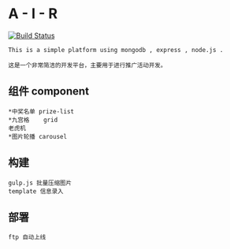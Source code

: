 A - I - R
=========
[![Build Status](https://travis-ci.org/elrrrrrrr/air.svg?branch=master)](https://travis-ci.org/elrrrrrrr/air)

	This is a simple platform using mongodb , express , node.js . 
	
	这是一个非常简洁的开发平台，主要用于进行推广活动开发。

组件 component
---------
	*中奖名单 prize-list
	*九宫格 	grid
	老虎机
	*图片轮播 carousel

构建 
----
	gulp.js 批量压缩图片
	template 信息录入

部署
----
	ftp 自动上线


	
